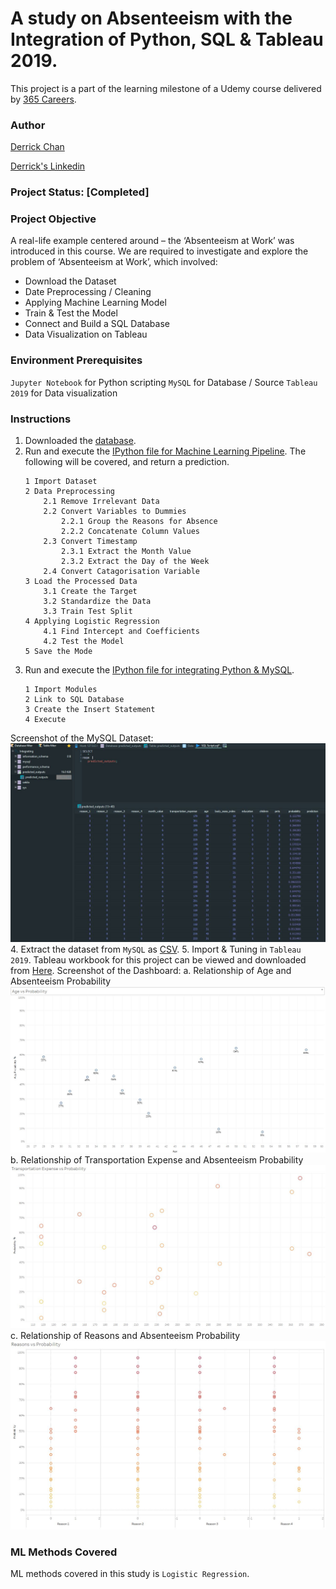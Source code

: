 # A study on Absenteeism with the Integration of Python, SQL & Tableau 2019.
This project is a part of the learning milestone of a Udemy course delivered by [365 Careers](https://www.udemy.com/python-sql-tableau-integrating-python-sql-and-tableau/). 

### Author
[Derrick Chan](https://github.com/zhenyu92)

[Derrick's Linkedin](https://www.linkedin.com/in/zychan/)

### Project Status: [Completed]

### Project Objective
A real-life example centered around – the ‘Absenteeism at Work’ was introduced in this course. We are required to investigate and explore the problem of ‘Absenteeism at Work’, which involved:
- Download the Dataset
- Date Preprocessing / Cleaning
- Applying Machine Learning Model
- Train & Test the Model
- Connect and Build a SQL Database
- Data Visualization on Tableau

### Environment Prerequisites
`Jupyter Notebook` for Python scripting
`MySQL` for Database / Source
`Tableau 2019` for Data visualization

### Instructions
1. Downloaded the [database](https://github.com/zhenyu92/A_Study_on_Absenteeism/blob/master/Absenteeism_data.csv).
2. Run and execute the [IPython file for Machine Learning Pipeline](https://github.com/zhenyu92/A_Study_on_Absenteeism/blob/master/Absenteeism%20Study%20Project.ipynb).
    The following will be covered, and return a prediction.
    ```
    1 Import Dataset
    2 Data Preprocessing
        2.1 Remove Irrelevant Data
        2.2 Convert Variables to Dummies
            2.2.1 Group the Reasons for Absence
            2.2.2 Concatenate Column Values
        2.3 Convert Timestamp
            2.3.1 Extract the Month Value
            2.3.2 Extract the Day of the Week
        2.4 Convert Catagorisation Variable
    3 Load the Processed Data
        3.1 Create the Target
        3.2 Standardize the Data
        3.3 Train Test Split
    4 Applying Logistic Regression
        4.1 Find Intercept and Coefficients
        4.2 Test the Model
    5 Save the Mode
    ```
3. Run and execute the [IPython file for integrating Python & MySQL](https://github.com/zhenyu92/A_Study_on_Absenteeism/blob/master/Absenteeism%20-%20Integration.ipynb).
    ```
    1 Import Modules
    2 Link to SQL Database
    3 Create the Insert Statement
    4 Execute
    ```
Screenshot of the MySQL Dataset: 
![alt text](https://github.com/zhenyu92/A_Study_on_Absenteeism/blob/master/SQL%20Database.JPG "MySQL Dataset")
4. Extract the dataset from `MySQL` as [CSV](https://github.com/zhenyu92/A_Study_on_Absenteeism/blob/master/Absenteeism_predictions.csv).
5. Import & Tuning in `Tableau 2019`.
Tableau workbook for this project can be viewed and downloaded from [Here](https://public.tableau.com/profile/derrick1466#!/vizhome/Absenteeism_15655851471430/AgevsProbability?publish=yes).
Screenshot of the Dashboard: 
a. Relationship of Age and Absenteeism Probability
![alt text](https://github.com/zhenyu92/A_Study_on_Absenteeism/blob/master/Age%20vs%20Probability.JPG "Age vs Probability")
b. Relationship of Transportation Expense and Absenteeism Probability
![alt text](https://github.com/zhenyu92/A_Study_on_Absenteeism/blob/master/Transportation%20Expense%20vs%20Probability.JPG "Transportation Expense vs Probability")
c. Relationship of Reasons and Absenteeism Probability
![alt text](https://github.com/zhenyu92/A_Study_on_Absenteeism/blob/master/Reasons%20vs%20Probability.JPG "Reasons vs Probability")

### ML Methods Covered
ML methods covered in this study is `Logistic Regression`.
